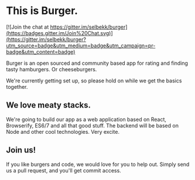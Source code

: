 # This is Burger.

[![Join the chat at https://gitter.im/selbekk/burger](https://badges.gitter.im/Join%20Chat.svg)](https://gitter.im/selbekk/burger?utm_source=badge&utm_medium=badge&utm_campaign=pr-badge&utm_content=badge)

Burger is an open sourced and community based app for rating and finding tasty hamburgers. Or cheeseburgers.

We're currently getting set up, so please hold on while we get the basics together.

## We love meaty stacks.

We're going to build our app as a web application based on React, Browserify, ES6/7 and all that good stuff. The backend will
be based on Node and other cool technologies. Very excite.

## Join us!

If you like burgers and code, we would love for you to help out. Simply send us a pull request, and you'll get commit access. 
